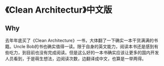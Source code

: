 # 《Clean Architectur》中文版

## Why

去年年底买了《Clean Architecture》一书，大体翻了一下确实一本干货满满的书籍。Uncle Bob的书也确实值得一读。限于自身的英文能力，阅读本书还是感到有些吃力，到目前也没有完成阅读。但是这么好的一本书确实应该让更多的国内开发人员看到，于是萌生想法，边阅读次数，边翻译成中文，也算是一举两得。
